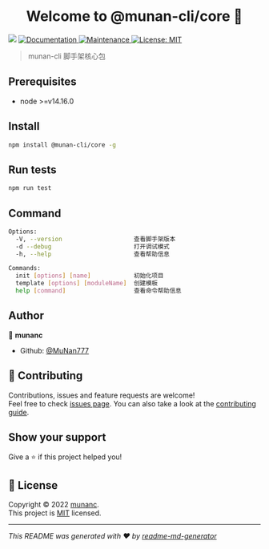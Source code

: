 <h1 align="center">Welcome to @munan-cli/core 👋</h1>
<p>
  <img src="https://img.shields.io/badge/node-%3E%3Dv14.16.0-blue.svg" />
  <a href="https://github.com/MuNan777/munan-cli#readme" target="_blank">
    <img alt="Documentation" src="https://img.shields.io/badge/documentation-yes-brightgreen.svg" />
  </a>
  <a href="https://github.com/MuNan777/munan-cli/graphs/commit-activity" target="_blank">
    <img alt="Maintenance" src="https://img.shields.io/badge/Maintained%3F-yes-green.svg" />
  </a>
  <a href="https://github.com/MuNan777/munan-cli/blob/master/LICENSE" target="_blank">
    <img alt="License: MIT" src="https://img.shields.io/github/license/MuNan777/@munan-cli/core" />
  </a>
</p>

> munan-cli 脚手架核心包

## Prerequisites

- node >=v14.16.0

## Install

```sh
npm install @munan-cli/core -g
```

## Run tests

```sh
npm run test
```

## Command

```sh
Options:
  -V, --version                    查看脚手架版本  
  -d --debug                       打开调试模式    
  -h, --help                       查看帮助信息    

Commands:
  init [options] [name]            初始化项目      
  template [options] [moduleName]  创建模板        
  help [command]                   查看命令帮助信息
```

## Author

👤 **munanc**

* Github: [@MuNan777](https://github.com/MuNan777)

## 🤝 Contributing

Contributions, issues and feature requests are welcome!<br />Feel free to check [issues page](https://github.com/MuNan777/munan-cli/issues). You can also take a look at the [contributing guide](https://github.com/MuNan777/munan-cli/blob/master/CONTRIBUTING.md).

## Show your support

Give a ⭐️ if this project helped you!

## 📝 License

Copyright © 2022 [munanc](https://github.com/MuNan777).<br />
This project is [MIT](https://github.com/MuNan777/munan-cli/blob/master/LICENSE) licensed.

***
_This README was generated with ❤️ by [readme-md-generator](https://github.com/kefranabg/readme-md-generator)_